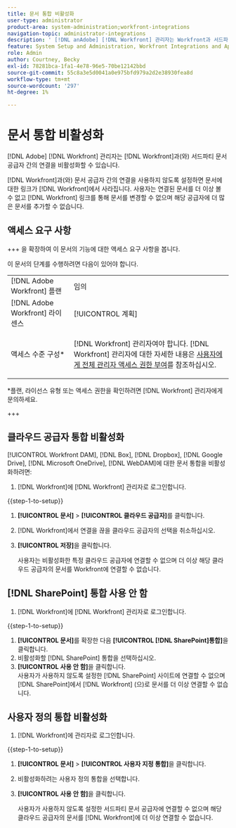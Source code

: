 ```yaml
---
title: 문서 통합 비활성화
user-type: administrator
product-area: system-administration;workfront-integrations
navigation-topic: administrator-integrations
description: ' [!DNL anAdobe] [!DNL Workfront] 관리자는 Workfront과 서드파티 문서 공급자 간의 연결을 비활성화할 수 있습니다.'
feature: System Setup and Administration, Workfront Integrations and Apps, Digital Content and Documents
role: Admin
author: Courtney, Becky
exl-id: 78281bca-1fa1-4e78-96e5-70be12142bbd
source-git-commit: 55c8a3e5d0041a0e975bfd979a2d2e38930fea8d
workflow-type: tm+mt
source-wordcount: '297'
ht-degree: 1%

---
```


# 문서 통합 비활성화

[!DNL Adobe] [!DNL Workfront] 관리자는 [!DNL Workfront]과(와) 서드파티 문서 공급자 간의 연결을 비활성화할 수 있습니다.

[!DNL Workfront]과(와) 문서 공급자 간의 연결을 사용하지 않도록 설정하면 문서에 대한 링크가 [!DNL Workfront]에서 사라집니다. 사용자는 연결된 문서를 더 이상 볼 수 없고 [!DNL Workfront] 링크를 통해 문서를 변경할 수 없으며 해당 공급자에 더 많은 문서를 추가할 수 없습니다.

## 액세스 요구 사항

+++ 을 확장하여 이 문서의 기능에 대한 액세스 요구 사항을 봅니다.

이 문서의 단계를 수행하려면 다음이 있어야 합니다.

<table style="table-layout:auto"> 
 <col> 
 <col> 
 <tbody> 
  <tr> 
   <td role="rowheader">[!DNL Adobe Workfront] 플랜</td> 
   <td>임의</td> 
  </tr> 
  <tr> 
   <td role="rowheader">[!DNL Adobe Workfront] 라이센스</td> 
   <td>[!UICONTROL 계획]</td> 
  </tr> 
  <tr> 
   <td role="rowheader">액세스 수준 구성*</td> 
   <td> <p>[!DNL Workfront] 관리자여야 합니다. [!DNL Workfront] 관리자에 대한 자세한 내용은 <a href="../../administration-and-setup/add-users/configure-and-grant-access/grant-a-user-full-administrative-access.md" class="MCXref xref">사용자에게 전체 관리자 액세스 권한 부여</a>를 참조하십시오.</p> </td> 
  </tr> 
 </tbody> 
</table>

&#42;플랜, 라이선스 유형 또는 액세스 권한을 확인하려면 [!DNL Workfront] 관리자에게 문의하세요.

+++

## 클라우드 공급자 통합 비활성화

[!UICONTROL Workfront DAM], [!DNL Box], [!DNL Dropbox], [!DNL Google Drive], [!DNL Microsoft OneDrive], [!DNL WebDAM]에 대한 문서 통합을 비활성화하려면:

1. [!DNL Workfront]에 [!DNL Workfront] 관리자로 로그인합니다.

{{step-1-to-setup}}

1. **[!UICONTROL 문서]** > **[!UICONTROL 클라우드 공급자]**&#x200B;를 클릭합니다.

1. [!DNL Workfront]에서 연결을 끊을 클라우드 공급자의 선택을 취소하십시오.
1. **[!UICONTROL 저장]**&#x200B;을 클릭합니다.

   사용자는 비활성화한 특정 클라우드 공급자에 연결할 수 없으며 더 이상 해당 클라우드 공급자의 문서를 Workfront에 연결할 수 없습니다.

## [!DNL SharePoint] 통합 사용 안 함

1. [!DNL Workfront]에 [!DNL Workfront] 관리자로 로그인합니다.

{{step-1-to-setup}}

1. **[!UICONTROL 문서]**&#x200B;를 확장한 다음 **[!UICONTROL [!DNL SharePoint]통합]**&#x200B;을 클릭합니다.
1. 비활성화할 [!DNL SharePoint] 통합을 선택하십시오.
1. **[!UICONTROL 사용 안 함]**&#x200B;을 클릭합니다.\
   사용자가 사용하지 않도록 설정한 [!DNL SharePoint] 사이트에 연결할 수 없으며 [!DNL SharePoint]에서 [!DNL Workfront] (으)로 문서를 더 이상 연결할 수 없습니다.

## 사용자 정의 통합 비활성화

1. [!DNL Workfront]에 관리자로 로그인합니다.

{{step-1-to-setup}}

1. **[!UICONTROL 문서]** > **[!UICONTROL 사용자 지정 통합]**&#x200B;을 클릭합니다.
1. 비활성화하려는 사용자 정의 통합을 선택합니다.
1. **[!UICONTROL 사용 안 함]**&#x200B;을 클릭합니다.

   사용자가 사용하지 않도록 설정한 서드파티 문서 공급자에 연결할 수 없으며 해당 클라우드 공급자의 문서를 [!DNL Workfront]에 더 이상 연결할 수 없습니다.
